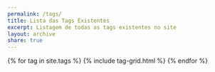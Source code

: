 ```yaml
---
permalink: /tags/
title: Lista das Tags Existentes
excerpt: Listagem de todas as tags existentes no site
layout: archive
share: true 
---
```

<div class="tiles">
{% for tag in site.tags %}
   {% include tag-grid.html %}
{% endfor %}
</div>
 


